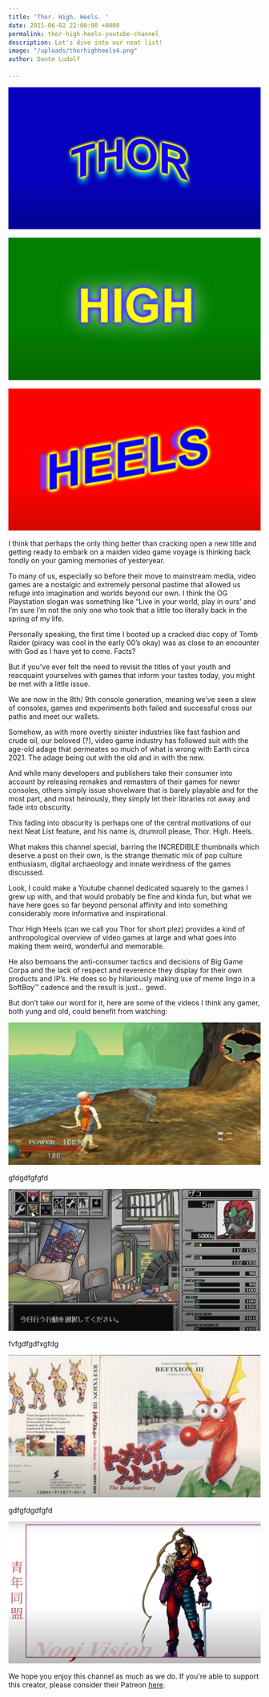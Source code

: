 ```yaml
---
title: 'Thor. High. Heels. '
date: 2021-06-02 22:00:00 +0000
permalink: thor-high-heels-youtube-channel
description: Let's dive into our neat list!
image: "/uploads/thorhighheels4.png"
author: Dante Ludolf

---
```

![](/uploads/thorhighheels-1.png)

![](/uploads/thorhighheels2.png)

![](/uploads/thorhighheels3.png)

I think that perhaps the only thing better than cracking open a new title and getting ready to embark on a maiden video game voyage is thinking back fondly on your gaming memories of yesteryear.

To many of us, especially so before their move to mainstream media, video games are a nostalgic and extremely personal pastime that allowed us refuge into imagination and worlds beyond our own. I think the OG Playstation slogan was something like “Live in your world, play in ours’ and I’m sure I’m not the only one who took that a little too literally back in the spring of my life.

Personally speaking, the first time I booted up a cracked disc copy of Tomb Raider (piracy was cool in the early 00’s okay) was as close to an encounter with God as I have yet to come. Facts?

But if you’ve ever felt the need to revisit the titles of your youth and reacquaint yourselves with games that inform your tastes today, you might be met with a little issue.

We are now in the 8th/ 9th console generation, meaning we’ve seen a slew of consoles, games and experiments both failed and successful cross our paths and meet our wallets.

Somehow, as with more overtly sinister industries like fast fashion and crude oil, our beloved (?), video game industry has followed suit with the age-old adage that permeates so much of what is wrong with Earth circa 2021. The adage being out with the old and in with the new.

And while many developers and publishers take their consumer into account by releasing remakes and remasters of their games for newer consoles, others simply issue shovelware that is barely playable and for the most part, and most heinously, they simply let their libraries rot away and fade into obscurity.

This fading into obscurity is perhaps one of the central motivations of our next Neat List feature, and his name is, drumroll please, Thor. High. Heels.

What makes this channel special, barring the INCREDIBLE thumbnails which deserve a post on their own, is the strange thematic mix of pop culture enthusiasm, digital archaeology and innate weirdness of the games discussed.

Look, I could make a Youtube channel dedicated squarely to the games I grew up with, and that would probably be fine and kinda fun, but what we have here goes so far beyond personal affinity and into something considerably more informative and inspirational.

Thor High Heels (can we call you Thor for short plez) provides a kind of anthropological overview of video games at large and what goes into making them weird, wonderful and memorable.

He also bemoans the anti-consumer tactics and decisions of Big Game Corpa and the lack of respect and reverence they display for their own products and IP’s. He does so by hilariously making use of meme lingo in a SoftBoy™ cadence and the result is just… gewd.

But don’t take our word for it, here are some of the videos I think any gamer, both yung and old, could benefit from watching:

![](/uploads/thorhighheels7.png)

gfdgdfgfgfd

![](/uploads/thorhighheels12.png)

fvfgdfgdfxgfdg

![](/uploads/thorhighheels6.png)

gdfgfdgdfgfd

![](/uploads/thorhighheels9.png)

We hope you enjoy this channel as much as we do. If you're able to support this creator, please consider their Patreon [here](https://www.patreon.com/thorhighheels).